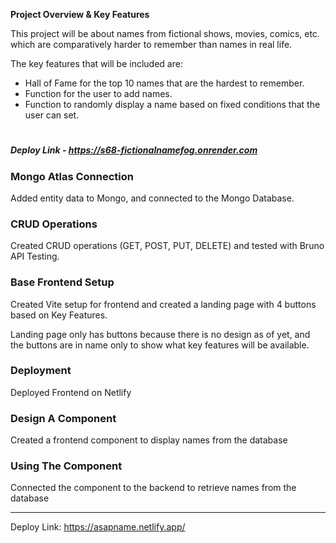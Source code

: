 **Project Overview & Key Features**

This project will be about names from fictional shows, movies, comics, etc. which are comparatively harder to remember than names in real life.

The key features that will be included are:

- Hall of Fame for the top 10 names that are the hardest to remember.
- Function for the user to add names.
- Function to randomly display a name based on fixed conditions that the user can set.

#

##### Deploy Link - https://s68-fictionalnamefog.onrender.com

### Mongo Atlas Connection
Added entity data to Mongo, and connected to the Mongo Database.

### CRUD Operations
Created CRUD operations (GET, POST, PUT, DELETE) and tested with Bruno API Testing.

### Base Frontend Setup
Created Vite setup for frontend and created a landing page with 4 buttons based on Key Features.

Landing page only has buttons because there is no design as of yet, and the buttons are in name only to show what key features will be available.

### Deployment
Deployed Frontend on Netlify

### Design A Component
Created a frontend component to display names from the database

### Using The Component
Connected the component to the backend to retrieve names from the database

---

Deploy Link: https://asapname.netlify.app/